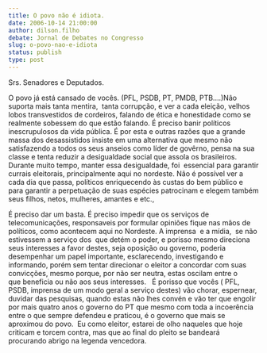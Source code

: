 ```yaml
---
title: O povo não é idiota.
date: 2006-10-14 21:00:00
author: dilson.filho
debate: Jornal de Debates no Congresso
slug: o-povo-nao-e-idiota
status: publish 
type: post
---
```


Srs. Senadores e Deputados.


  
O povo já está cansado de vocês. (PFL, PSDB, PT, PMDB, PTB....)Não suporta mais tanta mentira,  tanta corrupção, e ver a cada eleição, velhos lobos transvestidos de cordeiros, falando de ética e honestidade como se  realmente sobessem do que estão falando. É preciso banir políticos inescrupulosos da vida pública. É por esta e outras razões que a grande massa dos desassistidos insiste em uma alternativa que mesmo não satisfazendo a todos os seus anseios como líder de govêrno, pensa na sua classe e tenta reduzir a desigualdade social que assola os brasileiros. Durante muito tempo, manter essa desigualdade, foi  essencial para garantir currais eleitorais, principalmente aqui no nordeste. Não é possível ver a cada dia que passa, políticos enriquecendo às custas do bem público e para garantir a perpetuação de suas espécies patrocinam e elegem também seus filhos, netos, mulheres, amantes e etc.,   


É preciso dar um basta. É preciso impedir que os serviços de telecomunicações, responsaveis por formular opiniões fique nas mãos de políticos, como acontecem aqui no Nordeste. A imprensa  e a mídia,  se não estivessem a serviço dos  que detém o poder, e porisso mesmo direciona seus interesses a favor destes, seja oposição ou governo, poderia desempenhar um papel importante, esclarecendo, investigando e informando, porém sem tentar direcionar o eleitor a concordar com suas convicções, mesmo porque, por não ser neutra, estas oscilam entre o que beneficia ou não aos seus interesses.   É porisso que vocês ( PFL, PSDB, imprensa de um modo geral a serviço destes) vão chorar, espernear, duvidar das pesquisas, quando estas não lhes convén e vão ter que engolir por mais quatro anos o governo do PT que mesmo com toda a incoerência entre o que sempre defendeu e praticou, é o governo que mais se aproximou do povo.  Eu como eleitor, estarei de olho naqueles que hoje criticam e torcem contra, mas que ao final do pleito se bandeará procurando abrigo na legenda vencedora. 


